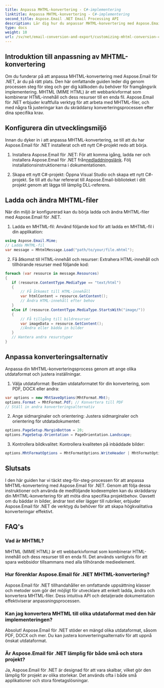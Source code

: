 ```yaml
---
title: Anpassa MHTML-konvertering - C#-implementering
linktitle: Anpassa MHTML-konvertering - C#-implementering
second_title: Aspose.Email .NET Email Processing API
description: Lär dig hur du anpassar MHTML-konvertering med Aspose.Email för .NET. Steg-för-steg-guide med C#-källkod.
type: docs
weight: 10
url: /sv/net/email-conversion-and-export/customizing-mhtml-conversion-csharp-implementation/
---
```


## Introduktion till anpassning av MHTML-konvertering

Om du funderar på att anpassa MHTML-konvertering med Aspose.Email för .NET, är du på rätt plats. Den här omfattande guiden leder dig genom processen steg för steg och ger dig källkoden du behöver för framgångsrik implementering. MHTML (MIME HTML) är ett webbarkivformat som kombinerar HTML-innehåll och dess resurser till en enda fil. Aspose.Email för .NET erbjuder kraftfulla verktyg för att arbeta med MHTML-filer, och med några få justeringar kan du skräddarsy konverteringsprocessen efter dina specifika krav.

## Konfigurera din utvecklingsmiljö

Innan du dyker in i att anpassa MHTML-konvertering, se till att du har Aspose.Email för .NET installerat och ett nytt C#-projekt redo att börja.

1. Installera Aspose.Email för .NET:
 För att komma igång, ladda ner och installera Aspose.Email för .NET från[nedladdningslänk](https://releases.aspose.com/email/net). Följ installationsinstruktionerna i dokumentationen.

2. Skapa ett nytt C#-projekt:
Öppna Visual Studio och skapa ett nytt C#-projekt. Se till att du har refererat till Aspose.Email-biblioteket i ditt projekt genom att lägga till lämplig DLL-referens.

## Ladda och ändra MHTML-filer

När din miljö är konfigurerad kan du börja ladda och ändra MHTML-filer med Aspose.Email för .NET.

1. Ladda en MHTML-fil:
Använd följande kod för att ladda en MHTML-fil i din applikation:

```csharp
using Aspose.Email.Mime;
// Ladda MHTML-fil
var message = MhtmlMessage.Load("path/to/your/file.mhtml");
```

2. Få åtkomst till HTML-innehåll och resurser:
Extrahera HTML-innehåll och tillhörande resurser med följande kod:

```csharp
foreach (var resource in message.Resources)
{
   if (resource.ContentType.MediaType == "text/html")
   {
	   // Få åtkomst till HTML-innehåll
	   var htmlContent = resource.GetContent();
	   // Ändra HTML-innehåll efter behov
   }
   else if (resource.ContentType.MediaType.StartsWith("image/"))
   {
	   // Få tillgång till bildresurser
	   var imageData = resource.GetContent();
	   //Ändra eller bädda in bilder
   }
   // Hantera andra resurstyper
}
```

## Anpassa konverteringsalternativ

Anpassa din MHTML-konverteringsprocess genom att ange olika utdataformat och justera inställningar.

1. Välja utdataformat:
Bestäm utdataformatet för din konvertering, som PDF, DOCX eller andra:

```csharp
var options = new MhtSaveOptions(MhtFormat.Mht);
options.Format = MhtFormat.Pdf; // Konvertera till PDF
// Ställ in andra konverteringsalternativ
```

2. Ange sidmarginaler och orientering:
Justera sidmarginaler och orientering för utdatadokumentet:

```csharp
options.PageSetup.MarginBottom = 20;
options.PageSetup.Orientation = PageOrientation.Landscape;
```

3. Kontrollera bildkvalitet:
Kontrollera kvaliteten på inbäddade bilder:

```csharp
options.MhtFormatOptions = MhtFormatOptions.WriteHeader | MhtFormatOptions.HideExtraPrintHeader;
```

## Slutsats

I den här guiden har vi täckt steg-för-steg-processen för att anpassa MHTML-konvertering med Aspose.Email för .NET. Genom att följa dessa instruktioner och använda de medföljande kodexemplen kan du skräddarsy din MHTML-konvertering för att möta dina specifika projektbehov. Oavsett om du bäddar in bilder, ändrar text eller lägger till rubriker, erbjuder Aspose.Email för .NET de verktyg du behöver för att skapa högkvalitativa konverteringar effektivt.

## FAQ's

### Vad är MHTML?

MHTML (MIME HTML) är ett webbarkivformat som kombinerar HTML-innehåll och dess resurser till en enda fil. Det används vanligtvis för att spara webbsidor tillsammans med alla tillhörande medieelement.

### Hur förenklar Aspose.Email för .NET MHTML-konvertering?

Aspose.Email för .NET tillhandahåller en omfattande uppsättning klasser och metoder som gör det möjligt för utvecklare att enkelt ladda, ändra och konvertera MHTML-filer. Dess intuitiva API och detaljerade dokumentation effektiviserar anpassningsprocessen.

### Kan jag konvertera MHTML till olika utdataformat med den här implementeringen?

Absolut! Aspose.Email för .NET stöder en mängd olika utdataformat, såsom PDF, DOCX och mer. Du kan justera konverteringsalternativ för att uppnå önskat utdataformat.

### Är Aspose.Email för .NET lämplig för både små och stora projekt?

Ja, Aspose.Email för .NET är designad för att vara skalbar, vilket gör den lämplig för projekt av olika storlekar. Det används ofta i både små applikationer och stora företagslösningar.